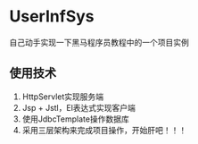 # UserInfSys
自己动手实现一下黑马程序员教程中的一个项目实例
## 使用技术
1. HttpServlet实现服务端
2. Jsp + Jstl，El表达式实现客户端
3. 使用JdbcTemplate操作数据库
4. 采用三层架构来完成项目操作，开始肝吧！！！
